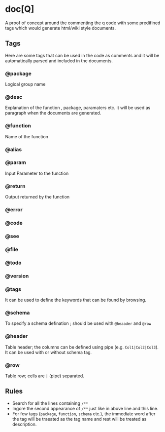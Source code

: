 # doc[Q]
A proof of concept around the commenting the q code with some predifined tags which would generate html/wiki style documents.

## Tags

Here are some tags that can be used in the code as comments and it will be automatically parsed and included in the documents.

### @package
Logical group name 

### @desc
Explanation of the function , package, paramaters etc. it will be used as paragraph when the documents are generated.

### @function
Name of the function 

### @alias

### @param
Input Parameter to the function

### @return
Output returned by the function

### @error

### @code

### @see

### @file

### @todo

### @version

### @tags
It can be used to define the keywords that can be found by browsing.  

### @schema
To specify a schema defination ; should be used with `@heaader` and `@row`

### @header
Table header; the columns can be defined using pipe (e.g. `Col1|Col2|Col3`).
It can be used with or without schema tag.

### @row 
Table row; cells are `|` (pipe) separated.


## Rules
* Search for all the lines containing `/**`
* Ingore the second appearance of `/**` just like in above line and this line.
* For few tags (`package`, `function`, `schema` etc.), the immediate word after the tag will be traeated as the tag name and rest will be treated as description.
